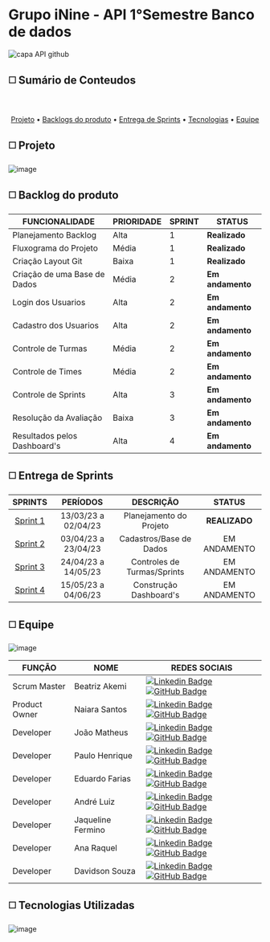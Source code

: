 # Grupo iNine - API 1°Semestre Banco de dados

![capa API github](https://user-images.githubusercontent.com/117841950/227275316-458a96da-ec44-48c8-9f25-ff84fe01f39f.png)

##  :white_medium_square: Sumário de Conteudos 
<br id="topo">
<p align="center">
    <a href="#sobre">Projeto</a>  •
    <a href="#backlogs">Backlogs do produto</a>  •
    <a href="#entrega">Entrega de Sprints</a>  •
    <a href="#tecnologias">Tecnologias</a>  •
    <a href="#equipe">Equipe</a>
</p>

<span id="sobre">
  
##  :white_medium_square: Projeto
![image](https://user-images.githubusercontent.com/127355284/228393600-18d89b72-0631-4e04-be23-4f14fd5bc29c.png)



<span id="backlogs">
  
##  :white_medium_square: Backlog do produto

|  **FUNCIONALIDADE**  | **PRIORIDADE** | **SPRINT** | **STATUS** |
|-------------------------|---------------------|----------------|-------------------------|
| Planejamento Backlog | Alta | 1 | **Realizado** |
| Fluxograma do Projeto | Média | 1 | **Realizado** |
| Criação Layout Git | Baixa | 1 | **Realizado** |
| Criação de uma Base de Dados | Média | 2 | **Em andamento** |
| Login dos Usuarios | Alta | 2 | **Em andamento** |
| Cadastro dos Usuarios | Alta | 2 | **Em andamento** |
| Controle de Turmas | Média | 2 | **Em andamento** |
| Controle de Times | Média | 2 | **Em andamento** |
| Controle de Sprints | Alta | 3 | **Em andamento** |
| Resolução da Avaliação | Baixa | 3 | **Em andamento** |
| Resultados pelos Dashboard's | Alta | 4 | **Em andamento** |


<span id="Entrega">

<span id="Entrega">

##  :white_medium_square: Entrega de Sprints

| SPRINTS | PERÍODOS | DESCRIÇÃO | STATUS |
|:-------:|:-----:|:---------:|:------:|
| [Sprint 1](https://github.com/iNineBD/1Sem2023/wiki/Sprint-1) | 13/03/23 a 02/04/23 | Planejamento do Projeto | **REALIZADO** |
| [Sprint 2](https://github.com/iNineBD/1Sem2023/wiki/Sprint-2---iNine) | 03/04/23 a 23/04/23 | Cadastros/Base de Dados | EM ANDAMENTO |
| [Sprint 3](https://github.com/iNineBD/1Sem2023/wiki/Sprint-3) | 24/04/23 a 14/05/23 | Controles de Turmas/Sprints | EM ANDAMENTO |
| [Sprint 4](https://github.com/iNineBD/1Sem2023/wiki/Sprint-4) | 15/05/23 a 04/06/23 | Construção Dashboard's | EM ANDAMENTO |

<span id="equipe">

##  :white_medium_square: Equipe
    
![image](https://user-images.githubusercontent.com/117841950/228338847-223cf959-ee19-4c34-9919-7ece6ed8260a.png)


| FUNÇÃO | NOME | REDES SOCIAIS |
|-------|-----|---------|
| Scrum Master | Beatriz Akemi | [![Linkedin Badge](https://img.shields.io/badge/Linkedin-blue?style=flat-square&logo=Linkedin&logoColor=white)](https://www.linkedin.com/in/naiara-santos-73b83a186) [![GitHub Badge](https://img.shields.io/badge/GitHub-111217?style=flat-square&logo=github&logoColor=white)](https://github.com/NaiaraSantos3)  |  
| Product Owner | Naiara Santos | [![Linkedin Badge](https://img.shields.io/badge/Linkedin-blue?style=flat-square&logo=Linkedin&logoColor=white)](https://www.linkedin.com/in/beatriz-bonatto-263530156) [![GitHub Badge](https://img.shields.io/badge/GitHub-111217?style=flat-square&logo=github&logoColor=white)](https://github.com/BeatrizBonatto) |  
| Developer | João Matheus | [![Linkedin Badge](https://img.shields.io/badge/Linkedin-blue?style=flat-square&logo=Linkedin&logoColor=white)](https://www.linkedin.com/in/joaomatheuslamao) [![GitHub Badge](https://img.shields.io/badge/GitHub-111217?style=flat-square&logo=github&logoColor=white)](https://github.com/JoaoMatheusLamao) |  
| Developer | Paulo Henrique | [![Linkedin Badge](https://img.shields.io/badge/Linkedin-blue?style=flat-square&logo=Linkedin&logoColor=white)](https://www.linkedin.com/in/paulo-henr193/) [![GitHub Badge](https://img.shields.io/badge/GitHub-111217?style=flat-square&logo=github&logoColor=white)](https://github.com/PauloHSS99) |  
| Developer | Eduardo Farias | [![Linkedin Badge](https://img.shields.io/badge/Linkedin-blue?style=flat-square&logo=Linkedin&logoColor=white)](https://www.linkedin.com/in/eduardofariasp/) [![GitHub Badge](https://img.shields.io/badge/GitHub-111217?style=flat-square&logo=github&logoColor=white)](https://github.com/eduardofpaula) |  
| Developer | André Luiz | [![Linkedin Badge](https://img.shields.io/badge/Linkedin-blue?style=flat-square&logo=Linkedin&logoColor=white)](https://www.linkedin.com/in/andre-oliveira2004) [![GitHub Badge](https://img.shields.io/badge/GitHub-111217?style=flat-square&logo=github&logoColor=white)](https://github.com/Andre-Bernardes200) |  
| Developer | Jaqueline Fermino | [![Linkedin Badge](https://img.shields.io/badge/Linkedin-blue?style=flat-square&logo=Linkedin&logoColor=white)](https://www.linkedin.com/in/jaqueline-fermino-38492371) [![GitHub Badge](https://img.shields.io/badge/GitHub-111217?style=flat-square&logo=github&logoColor=white)](https://github.com/JaquesFermino) |
| Developer | Ana Raquel | [![Linkedin Badge](https://img.shields.io/badge/Linkedin-blue?style=flat-square&logo=Linkedin&logoColor=white)](https://www.linkedin.com/in/ana-sasaki-19a2031b8/) [![GitHub Badge](https://img.shields.io/badge/GitHub-111217?style=flat-square&logo=github&logoColor=white)](https://github.com/Anaraquely) |      
| Developer | Davidson Souza | [![Linkedin Badge](https://img.shields.io/badge/Linkedin-blue?style=flat-square&logo=Linkedin&logoColor=white)](https://www.linkedin.com/in/davidson-sousa-77858ba3) [![GitHub Badge](https://img.shields.io/badge/GitHub-111217?style=flat-square&logo=github&logoColor=white)](https://github.com/DavidsonSous) |  

<span id="Tecnologias">
    
##  :white_medium_square: Tecnologias Utilizadas
    
![image](https://user-images.githubusercontent.com/117841950/227992672-e092c2c3-a455-4c97-a6bc-3e420b92ff4d.png)
    


    





